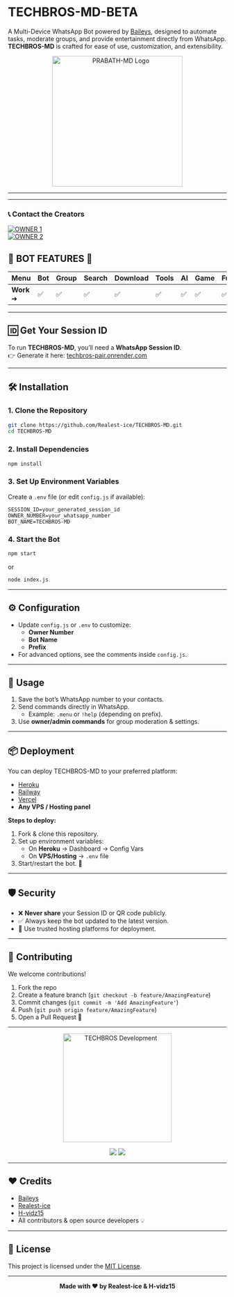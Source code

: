 # TECHBROS-MD-BETA

A Multi-Device WhatsApp Bot powered by [Baileys](https://github.com/adiwajshing/Baileys), designed to automate tasks, moderate groups, and provide entertainment directly from WhatsApp.  
**TECHBROS-MD** is crafted for ease of use, customization, and extensibility.

<p align="center">  
  <a href="https://i.postimg.cc/8zRCGdNT/IMG-20250602-WA0030.jpg">
    <img alt="PRABATH-MD Logo" src="https://i.postimg.cc/8zRCGdNT/IMG-20250602-WA0030.jpg" width="300">
  </a>  
</p>  

---

---

### 📞 **Contact the Creators**

<a href="https://wa.me/2349126807818"><img alt='OWNER 1' src='https://img.shields.io/badge/WhatsApp%201-25D366?style=for-the-badge&logo=whatsapp&logoColor=white'/></a>  
<a href="https://wa.me/2349076087791"><img alt='OWNER 2' src='https://img.shields.io/badge/WhatsApp%202-128C7E?style=for-the-badge&logo=whatsapp&logoColor=white'/></a>

</div>

## 🚀 **BOT FEATURES** 💌

| **Menu**       | **Bot** | **Group** | **Search** | **Download** | **Tools** | **AI** | **Game** | **Fun** | **Owner** | **Convert** | **List** |
|-----------------|---------|-----------|------------|--------------|-----------|--------|----------|---------|-----------|-------------|----------|
| **Work** ➜     | ✅       | ✅         | ✅          | ✅            | ✅         | ✅      | ✅        | ✅       | ✅         | ✅           | ✅        |

---------------------

## 🆔 Get Your Session ID

To run **TECHBROS-MD**, you’ll need a **WhatsApp Session ID**.  
👉 Generate it here: [techbros-pair.onrender.com](https://techbros-pair.onrender.com/)

---

## 🛠️ Installation

### 1. Clone the Repository

```bash
git clone https://github.com/Realest-ice/TECHBROS-MD.git
cd TECHBROS-MD
```

### 2. Install Dependencies

```bash
npm install
```

### 3. Set Up Environment Variables

Create a `.env` file (or edit `config.js` if available):

```env
SESSION_ID=your_generated_session_id
OWNER_NUMBER=your_whatsapp_number
BOT_NAME=TECHBROS-MD
```

### 4. Start the Bot

```bash
npm start
```
or
```bash
node index.js
```

---

## ⚙️ Configuration

- Update `config.js` or `.env` to customize:
  - **Owner Number**
  - **Bot Name**
  - **Prefix**  
- For advanced options, see the comments inside `config.js`.

---

## 📝 Usage

1. Save the bot’s WhatsApp number to your contacts.  
2. Send commands directly in WhatsApp.  
   - Example: `.menu` or `!help` (depending on prefix).  
3. Use **owner/admin commands** for group moderation & settings.  

---

## 📦 Deployment

You can deploy TECHBROS-MD to your preferred platform:  

- [Heroku](https://heroku.com)  
- [Railway](https://railway.app)  
- [Vercel](https://vercel.com)  
- **Any VPS / Hosting panel**  

**Steps to deploy:**  
1. Fork & clone this repository.  
2. Set up environment variables:  
   - On **Heroku** → Dashboard → Config Vars  
   - On **VPS/Hosting** → `.env` file  
3. Start/restart the bot. 🚀  

---

## 🛡️ Security

- ❌ **Never share** your Session ID or QR code publicly.  
- ✅ Always keep the bot updated to the latest version.  
- 🔐 Use trusted hosting platforms for deployment.  

---

## 🤝 Contributing

We welcome contributions!  

1. Fork the repo  
2. Create a feature branch (`git checkout -b feature/AmazingFeature`)  
3. Commit changes (`git commit -m 'Add AmazingFeature'`)  
4. Push (`git push origin feature/AmazingFeature`)  
5. Open a Pull Request 🎉  

---

<p align="center">
<img alt="TECHBROS Development" width="250" src="https://media2.giphy.com/media/W9tBvzTXkQopi/giphy.gif?cid=6c09b952xu6syi1fyqfyc04wcfk0qvqe8fd7sop136zxfjyn&ep=v1_internal_gif_by_id&rid=giphy.gif&ct=g" />
</p>

<p align="center">
  <img src='https://i.imgur.com/LyHic3i.gif'/>
  <img src='https://i.imgur.com/LyHic3i.gif'/>
</p>

---

## ❤️ Credits

- [Baileys](https://github.com/adiwajshing/Baileys)  
- [Realest-ice](https://github.com/Realest-ice)
- [H-vidz15](https://github.com/H-vidz15)
- All contributors & open source developers 💡  

---

## 📄 License

This project is licensed under the [MIT License](LICENSE).  

---

<p align="center">
  <b>Made with ❤️ by Realest-ice &  H-vidz15</b>
</p>
